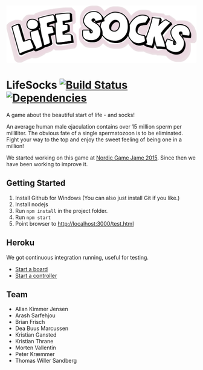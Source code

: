 [![LifeSocks](https://github.com/PentiaLabs/LifeSocks/blob/master/client/assets/logotype_v01_1024.png?raw=true)](https://github.com/PentiaLabs/LifeSocks/)   

# LifeSocks [![Build Status](https://travis-ci.org/PentiaLabs/LifeSocks.svg)](https://travis-ci.org/PentiaLabs/LifeSocks) [![Dependencies](https://david-dm.org/PentiaLabs/LifeSocks.svg)](https://david-dm.org/PentiaLabs/LifeSocks) 
A game about the beautiful start of life - and socks!

An average human male ejaculation contains over 15 million sperm per milliliter. The obvious fate of a single spermatozoon is to be eliminated. Fight your way to the top and enjoy the sweet feeling of being one in a million!

We started working on this game at [Nordic Game Jame 2015](nordicgamejam.org). Since then we have been working to improve it.

## Getting Started

1. Install Github for Windows (You can also just install Git if you like.)
2. Install nodejs
3. Run `npm install` in the project folder.
4. Run `npm start`
5. Point browser to [http://localhost:3000/test.html](http://localhost:3000/test.html)

## Heroku
We got continuous integration running, useful for testing.

- [Start a board](https://life-socks.herokuapp.com/board/GithubTest)
- [Start a controller](https://life-socks.herokuapp.com/GithubTest)

## Team

- Allan Kimmer Jensen
- Arash Sarfehjou
- Brian Frisch
- Dea Buus Marcussen
- Kristian Gansted
- Kristian Thrane
- Morten Vallentin
- Peter Kræmmer
- Thomas Willer Sandberg
